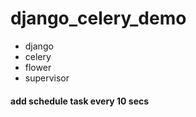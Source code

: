 # django_celery_demo

- django
- celery
- flower
- supervisor

#### add schedule task every 10 secs
